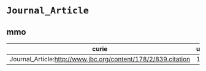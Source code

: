 # `Journal_Article`

## mmo

| curie                                                         |   usages | nodes                                             |
|---------------------------------------------------------------|----------|---------------------------------------------------|
| Journal_Article:http://www.jbc.org/content/178/2/839.citation |        1 | [MMO:0000635](https://bioregistry.io/MMO:0000635) |

